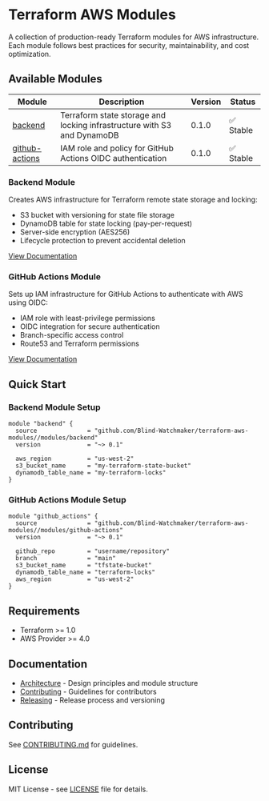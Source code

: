 # Terraform AWS Modules

A collection of production-ready Terraform modules for AWS infrastructure.
Each module follows best practices for security, maintainability, and cost
optimization.

## Available Modules

| Module | Description | Version | Status |
|--------|-------------|---------|--------|
| [backend](./modules/backend/) | Terraform state storage and locking infrastructure with S3 and DynamoDB | 0.1.0 | ✅ Stable |
| [github-actions](./modules/github-actions/) | IAM role and policy for GitHub Actions OIDC authentication | 0.1.0 | ✅ Stable |

### Backend Module

Creates AWS infrastructure for Terraform remote state storage and locking:

- S3 bucket with versioning for state file storage
- DynamoDB table for state locking (pay-per-request)
- Server-side encryption (AES256)
- Lifecycle protection to prevent accidental deletion

[View Documentation](./modules/backend/README.md)

### GitHub Actions Module

Sets up IAM infrastructure for GitHub Actions to authenticate with AWS using
OIDC:

- IAM role with least-privilege permissions
- OIDC integration for secure authentication
- Branch-specific access control
- Route53 and Terraform permissions

[View Documentation](./modules/github-actions/README.md)

## Quick Start

### Backend Module Setup

```hcl
module "backend" {
  source              = "github.com/Blind-Watchmaker/terraform-aws-modules//modules/backend"
  version             = "~> 0.1"
  
  aws_region          = "us-west-2"
  s3_bucket_name      = "my-terraform-state-bucket"
  dynamodb_table_name = "my-terraform-locks"
}
```

### GitHub Actions Module Setup

```hcl
module "github_actions" {
  source              = "github.com/Blind-Watchmaker/terraform-aws-modules//modules/github-actions"
  version             = "~> 0.1"
  
  github_repo         = "username/repository"
  branch              = "main"
  s3_bucket_name      = "tfstate-bucket"
  dynamodb_table_name = "terraform-locks"
  aws_region          = "us-west-2"
}
```

## Requirements

- Terraform >= 1.0
- AWS Provider >= 4.0

## Documentation

- [Architecture](./docs/ARCHITECTURE.md) - Design principles and module
  structure
- [Contributing](./docs/CONTRIBUTING.md) - Guidelines for contributors
- [Releasing](./docs/RELEASING.md) - Release process and versioning

## Contributing

See [CONTRIBUTING.md](./docs/CONTRIBUTING.md) for guidelines.

## License

MIT License - see [LICENSE](./LICENSE) file for details.
